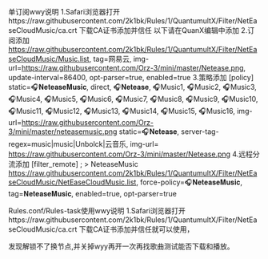 单订阅wwy说明
1.Safari浏览器打开https://raw.githubusercontent.com/2k1bk/Rules/1/QuantumultX/Filter/NetEaseCloudMusic/ca.crt
  下载CA证书添加并信任
以下请在QuanX编辑中添加
2.订阅添加
https://raw.githubusercontent.com/2k1bk/Rules/1/QuantumultX/Filter/NetEaseCloudMusic/Music.list, tag=网易云, img-url=https://raw.githubusercontent.com/Orz-3/mini/master/Netease.png, update-interval=86400, opt-parser=true, enabled=true
3.策略添加
[policy]
static=🎧𝐍𝐞𝐭𝐞𝐚𝐬𝐞𝐌𝐮𝐬𝐢𝐜, direct, 🎧𝐍𝐞𝐭𝐞𝐚𝐬𝐞, 🎧Music1, 🎧Music2, 🎧Music3, 🎧Music4, 🎧Music5, 🎧Music6, 🎧Music7, 🎧Music8, 🎧Music9, 🎧Music10, 🎧Music11, 🎧Music12, 🎧Music13, 🎧Music14, 🎧Music15, 🎧Music16, img-url=https://raw.githubusercontent.com/Orz-3/mini/master/neteasemusic.png
static=🎧𝐍𝐞𝐭𝐞𝐚𝐬𝐞, server-tag-regex=music|music|Unbolck|云音乐, img-url= https://raw.githubusercontent.com/Orz-3/mini/master/Netease.png
4.远程分流添加
[filter_remote]
; > NeteaseMusic
https://raw.githubusercontent.com/2k1bk/Rules/1/QuantumultX/Filter/NetEaseCloudMusic/NetEaseCloudMusic.list, force-policy=🎧𝐍𝐞𝐭𝐞𝐚𝐬𝐞𝐌𝐮𝐬𝐢𝐜, tag=𝐍𝐞𝐭𝐞𝐚𝐬𝐞𝐌𝐮𝐬𝐢𝐜, enabled=true, opt-parser=true

Rules.conf/Rules-task使用wwy说明
1.Safari浏览器打开https://raw.githubusercontent.com/2k1bk/Rules/1/QuantumultX/Filter/NetEaseCloudMusic/ca.crt
  下载CA证书添加并信任就可以使用，
 
 发现解锁不了换节点,并关掉wyy再开一次再找歌曲测试能否下载和播放。
